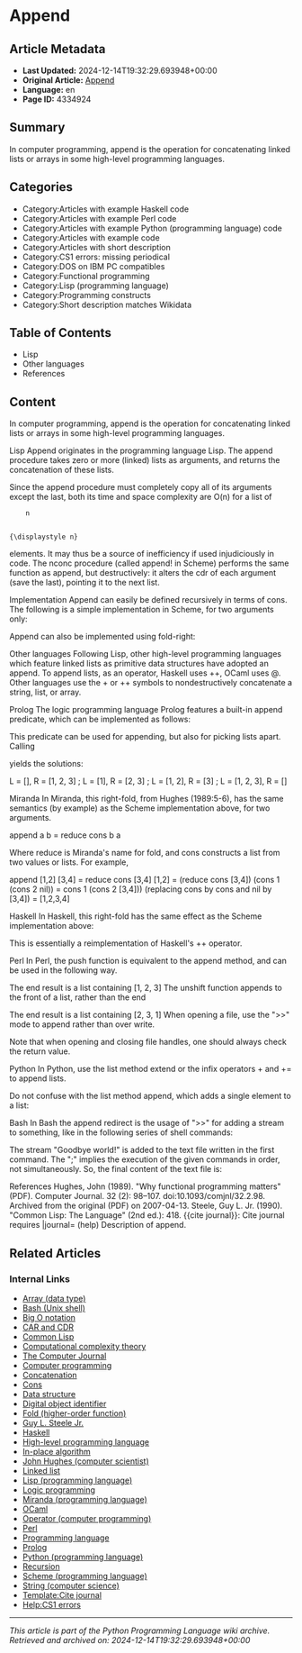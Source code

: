 # Append

## Article Metadata

- **Last Updated:** 2024-12-14T19:32:29.693948+00:00
- **Original Article:** [Append](https://en.wikipedia.org/wiki/Append)
- **Language:** en
- **Page ID:** 4334924

## Summary

In computer programming, append is the operation for concatenating linked lists or arrays in some high-level programming languages.

## Categories

- Category:Articles with example Haskell code
- Category:Articles with example Perl code
- Category:Articles with example Python (programming language) code
- Category:Articles with example code
- Category:Articles with short description
- Category:CS1 errors: missing periodical
- Category:DOS on IBM PC compatibles
- Category:Functional programming
- Category:Lisp (programming language)
- Category:Programming constructs
- Category:Short description matches Wikidata

## Table of Contents

- Lisp
- Other languages
- References

## Content

In computer programming, append is the operation for concatenating linked lists or arrays in some high-level programming languages.

Lisp
Append originates in the programming language Lisp. The append procedure takes zero or more (linked) lists as arguments, and returns the concatenation of these lists.

Since the append procedure must completely copy all of its arguments except the last, both its time and space complexity are O(n) for a list of 
  
    
      
        n
      
    
    {\displaystyle n}
  
 elements.  It may thus be a source of inefficiency if used injudiciously in code.
The nconc procedure (called append! in Scheme) performs the same function as append, but destructively: it alters the cdr of each argument (save the last), pointing it to the next list.

Implementation
Append can easily be defined recursively in terms of cons. The following is a simple implementation in Scheme, for two arguments only:

Append can also be implemented using fold-right:

Other languages
Following Lisp, other high-level programming languages which feature linked lists as primitive data structures have adopted an append. To append lists, as an operator, Haskell uses ++, OCaml uses @.
Other languages use the + or ++ symbols to nondestructively concatenate a string, list, or array.

Prolog
The logic programming language Prolog features a built-in append predicate, which can be implemented as follows:

This predicate can be used for appending, but also for picking lists apart. Calling

yields the solutions:

L = [], R = [1, 2, 3] ;
L = [1], R = [2, 3] ;
L = [1, 2], R = [3] ;
L = [1, 2, 3], R = []

Miranda
In Miranda, this right-fold, from Hughes (1989:5-6), has the same semantics (by example) as the Scheme implementation above, for two arguments.

append a b = reduce cons b a

Where reduce is Miranda's name for fold, and cons constructs a list from two values or lists.
For example,

append [1,2] [3,4] = reduce cons [3,4] [1,2]
    = (reduce cons [3,4]) (cons 1 (cons 2 nil))
    = cons 1 (cons 2 [3,4]))
        (replacing cons by cons and nil by [3,4])
    = [1,2,3,4]

Haskell
In Haskell, this right-fold has the same effect as the Scheme implementation above:

This is essentially a reimplementation of Haskell's ++ operator.

Perl
In Perl, the push function is equivalent to the append method, and can be used in the following way.

The end result is a list containing [1, 2, 3]
The unshift function appends to the front of a list, rather than the end

The end result is a list containing [2, 3, 1]
When opening a file, use the ">>" mode to append rather than over write.

Note that when opening and closing file handles, one should always check the return value.

Python
In Python, use the list method extend or the infix operators + and += to append lists.

Do not confuse with the list method append, which adds a single element to a list:

Bash
In Bash the append redirect is the usage of ">>" for adding a stream to something, like in the following series of shell commands:

The stream "Goodbye world!" is added to the text file written in the first command. The ";" implies the execution of the given commands in order, not simultaneously. So, the final content of the text file is:

References
Hughes, John (1989). "Why functional programming matters" (PDF). Computer Journal. 32 (2): 98–107. doi:10.1093/comjnl/32.2.98. Archived from the original (PDF) on 2007-04-13.
Steele, Guy L. Jr. (1990). "Common Lisp: The Language" (2nd ed.): 418. {{cite journal}}: Cite journal requires |journal= (help) Description of append.

## Related Articles

### Internal Links

- [Array (data type)](https://en.wikipedia.org/wiki/Array_(data_type))
- [Bash (Unix shell)](https://en.wikipedia.org/wiki/Bash_(Unix_shell))
- [Big O notation](https://en.wikipedia.org/wiki/Big_O_notation)
- [CAR and CDR](https://en.wikipedia.org/wiki/CAR_and_CDR)
- [Common Lisp](https://en.wikipedia.org/wiki/Common_Lisp)
- [Computational complexity theory](https://en.wikipedia.org/wiki/Computational_complexity_theory)
- [The Computer Journal](https://en.wikipedia.org/wiki/The_Computer_Journal)
- [Computer programming](https://en.wikipedia.org/wiki/Computer_programming)
- [Concatenation](https://en.wikipedia.org/wiki/Concatenation)
- [Cons](https://en.wikipedia.org/wiki/Cons)
- [Data structure](https://en.wikipedia.org/wiki/Data_structure)
- [Digital object identifier](https://en.wikipedia.org/wiki/Digital_object_identifier)
- [Fold (higher-order function)](https://en.wikipedia.org/wiki/Fold_(higher-order_function))
- [Guy L. Steele Jr.](https://en.wikipedia.org/wiki/Guy_L._Steele_Jr.)
- [Haskell](https://en.wikipedia.org/wiki/Haskell)
- [High-level programming language](https://en.wikipedia.org/wiki/High-level_programming_language)
- [In-place algorithm](https://en.wikipedia.org/wiki/In-place_algorithm)
- [John Hughes (computer scientist)](https://en.wikipedia.org/wiki/John_Hughes_(computer_scientist))
- [Linked list](https://en.wikipedia.org/wiki/Linked_list)
- [Lisp (programming language)](https://en.wikipedia.org/wiki/Lisp_(programming_language))
- [Logic programming](https://en.wikipedia.org/wiki/Logic_programming)
- [Miranda (programming language)](https://en.wikipedia.org/wiki/Miranda_(programming_language))
- [OCaml](https://en.wikipedia.org/wiki/OCaml)
- [Operator (computer programming)](https://en.wikipedia.org/wiki/Operator_(computer_programming))
- [Perl](https://en.wikipedia.org/wiki/Perl)
- [Programming language](https://en.wikipedia.org/wiki/Programming_language)
- [Prolog](https://en.wikipedia.org/wiki/Prolog)
- [Python (programming language)](https://en.wikipedia.org/wiki/Python_(programming_language))
- [Recursion](https://en.wikipedia.org/wiki/Recursion)
- [Scheme (programming language)](https://en.wikipedia.org/wiki/Scheme_(programming_language))
- [String (computer science)](https://en.wikipedia.org/wiki/String_(computer_science))
- [Template:Cite journal](https://en.wikipedia.org/wiki/Template:Cite_journal)
- [Help:CS1 errors](https://en.wikipedia.org/wiki/Help:CS1_errors)

---
_This article is part of the Python Programming Language wiki archive._
_Retrieved and archived on: 2024-12-14T19:32:29.693948+00:00_